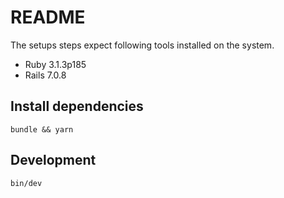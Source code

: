 # README

The setups steps expect following tools installed on the system.

* Ruby 3.1.3p185
* Rails 7.0.8

## Install dependencies

``` bundle && yarn ```

## Development

``` bin/dev ```
